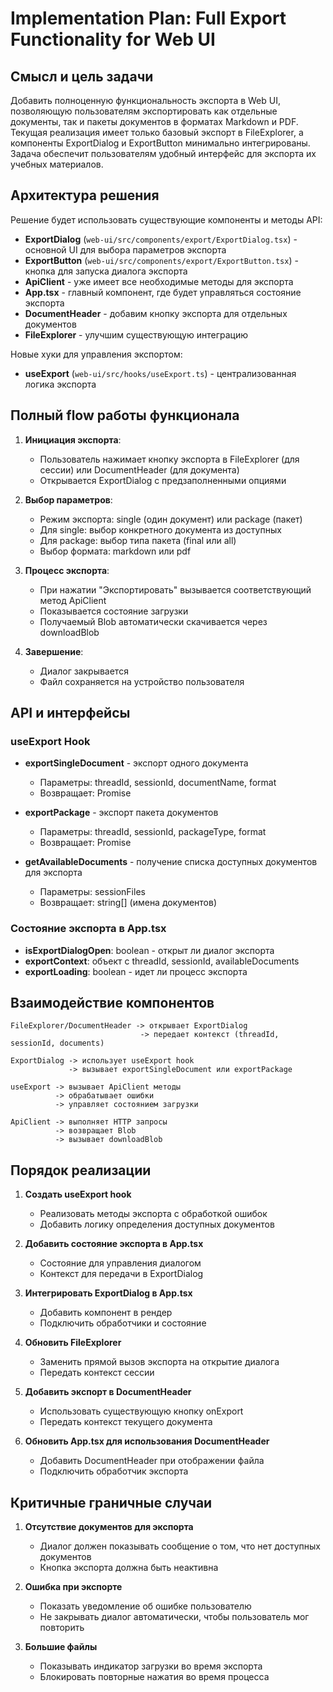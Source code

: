 # Implementation Plan: Full Export Functionality for Web UI

## Смысл и цель задачи

Добавить полноценную функциональность экспорта в Web UI, позволяющую пользователям экспортировать как отдельные документы, так и пакеты документов в форматах Markdown и PDF. Текущая реализация имеет только базовый экспорт в FileExplorer, а компоненты ExportDialog и ExportButton минимально интегрированы. Задача обеспечит пользователям удобный интерфейс для экспорта их учебных материалов.

## Архитектура решения

Решение будет использовать существующие компоненты и методы API:
- **ExportDialog** (`web-ui/src/components/export/ExportDialog.tsx`) - основной UI для выбора параметров экспорта
- **ExportButton** (`web-ui/src/components/export/ExportButton.tsx`) - кнопка для запуска диалога экспорта
- **ApiClient** - уже имеет все необходимые методы для экспорта
- **App.tsx** - главный компонент, где будет управляться состояние экспорта
- **DocumentHeader** - добавим кнопку экспорта для отдельных документов
- **FileExplorer** - улучшим существующую интеграцию

Новые хуки для управления экспортом:
- **useExport** (`web-ui/src/hooks/useExport.ts`) - централизованная логика экспорта

## Полный flow работы функционала

1. **Инициация экспорта**:
   - Пользователь нажимает кнопку экспорта в FileExplorer (для сессии) или DocumentHeader (для документа)
   - Открывается ExportDialog с предзаполненными опциями

2. **Выбор параметров**:
   - Режим экспорта: single (один документ) или package (пакет)
   - Для single: выбор конкретного документа из доступных
   - Для package: выбор типа пакета (final или all)
   - Выбор формата: markdown или pdf

3. **Процесс экспорта**:
   - При нажатии "Экспортировать" вызывается соответствующий метод ApiClient
   - Показывается состояние загрузки
   - Получаемый Blob автоматически скачивается через downloadBlob

4. **Завершение**:
   - Диалог закрывается
   - Файл сохраняется на устройство пользователя

## API и интерфейсы

### useExport Hook
- **exportSingleDocument** - экспорт одного документа
  - Параметры: threadId, sessionId, documentName, format
  - Возвращает: Promise<void>
  
- **exportPackage** - экспорт пакета документов
  - Параметры: threadId, sessionId, packageType, format
  - Возвращает: Promise<void>

- **getAvailableDocuments** - получение списка доступных документов для экспорта
  - Параметры: sessionFiles
  - Возвращает: string[] (имена документов)

### Состояние экспорта в App.tsx
- **isExportDialogOpen**: boolean - открыт ли диалог экспорта
- **exportContext**: объект с threadId, sessionId, availableDocuments
- **exportLoading**: boolean - идет ли процесс экспорта

## Взаимодействие компонентов

```
FileExplorer/DocumentHeader -> открывает ExportDialog
                             -> передает контекст (threadId, sessionId, documents)
                             
ExportDialog -> использует useExport hook
             -> вызывает exportSingleDocument или exportPackage
             
useExport -> вызывает ApiClient методы
          -> обрабатывает ошибки
          -> управляет состоянием загрузки
          
ApiClient -> выполняет HTTP запросы
          -> возвращает Blob
          -> вызывает downloadBlob
```

## Порядок реализации

1. **Создать useExport hook**
   - Реализовать методы экспорта с обработкой ошибок
   - Добавить логику определения доступных документов

2. **Добавить состояние экспорта в App.tsx**
   - Состояние для управления диалогом
   - Контекст для передачи в ExportDialog

3. **Интегрировать ExportDialog в App.tsx**
   - Добавить компонент в рендер
   - Подключить обработчики и состояние

4. **Обновить FileExplorer**
   - Заменить прямой вызов экспорта на открытие диалога
   - Передать контекст сессии

5. **Добавить экспорт в DocumentHeader**
   - Использовать существующую кнопку onExport
   - Передать контекст текущего документа

6. **Обновить App.tsx для использования DocumentHeader**
   - Добавить DocumentHeader при отображении файла
   - Подключить обработчик экспорта

## Критичные граничные случаи

1. **Отсутствие документов для экспорта**
   - Диалог должен показывать сообщение о том, что нет доступных документов
   - Кнопка экспорта должна быть неактивна

2. **Ошибка при экспорте**
   - Показать уведомление об ошибке пользователю
   - Не закрывать диалог автоматически, чтобы пользователь мог повторить

3. **Большие файлы**
   - Показывать индикатор загрузки во время экспорта
   - Блокировать повторные нажатия во время процесса